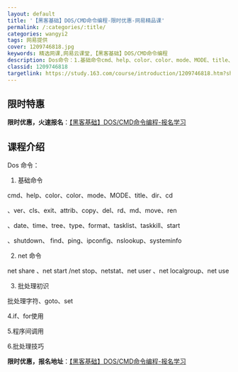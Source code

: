 ```yaml
---
layout: default
title: '【黑客基础】DOS/CMD命令编程-限时优惠-网易精品课'
permalink: /:categories/:title/
categories: wangyi2
tags: 网易提供
cover: 1209746818.jpg
keywords: 精选网课,网易云课堂,【黑客基础】DOS/CMD命令编程
description: Dos命令：1.基础命令cmd、help、color、color、mode、MODE、title、dir、cd、ver、
classid: 1209746818
targetlink: https://study.163.com/course/introduction/1209746818.htm?share=1&shareId=1025206652&utm_campaign=share&utm_medium=iphoneShare&utm_source=&utm_u=1025206652
---
```


## 限时特惠

**限时优惠，火速报名**：[【黑客基础】DOS/CMD命令编程-报名学习](https://study.163.com/course/introduction/1209746818.htm?share=1&shareId=1025206652&utm_campaign=share&utm_medium=iphoneShare&utm_source=&utm_u=1025206652)

## 课程介绍

Dos 命令：

1.  基础命令

cmd、help、color、color、mode、MODE、title、dir、cd

、ver、cls、exit、attrib、copy、del、rd、md、move、ren

、date、time、tree、type、format、tasklist、taskkill、start

、shutdown、 find、ping、ipconfig、nslookup、systeminfo

2. net 命令

net share 、net start /net stop、netstat、net user 、net localgroup、net use

3. 批处理初识

批处理字符、goto、set

4.if、for使用

5.程序间调用

6.批处理技巧

**限时优惠，报名地址**：[【黑客基础】DOS/CMD命令编程-报名学习](https://study.163.com/course/introduction/1209746818.htm?share=1&shareId=1025206652&utm_campaign=share&utm_medium=iphoneShare&utm_source=&utm_u=1025206652)

